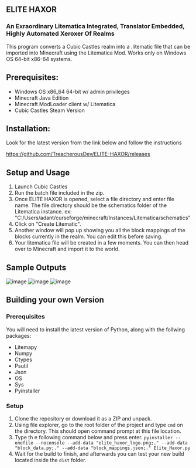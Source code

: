 ## ELITE HAXOR
### An Exraordinary Litematica Integrated, Translator Embedded, Highly Automated Xeroxer Of Realms
This program converts a Cubic Castles realm into a .litematic file that can be imported into Minecraft using the Litematica Mod. Works only on Windows OS 64-bit x86-64 systems.

## Prerequisites:
- Windows OS x86_64 64-bit w/ admin privileges
- Minecraft Java Edition
- Minecraft ModLoader client w/ Litematica
- Cubic Castles Steam Version

## Installation:
Look for the latest version from the link below and follow the instructions

https://github.com/TreacherousDev/ELITE-HAXOR/releases

## Setup and Usage
1. Launch Cubic Castles
2. Run the batch file included in the zip.
3. Once ELITE HAXOR is opened, select a file directory and enter file name. The file directory should be the schematics folder of the Litematica instance. ex: "C:/Users/adant/curseforge/minecraft/Instances/Litematica/schematics"
4. Click on "Create Litematic".
5. Another window will pop up showing you all the block mappings of the blocks currently in the realm. You can edit this before saving.
6. Your litematica file will be created in a few moments. You can then head over to Minecraft and import it to the world.

## Sample Outputs
![image](https://github.com/user-attachments/assets/6d05b286-5e61-4122-9b26-4cdfbb49f124)
![image](https://github.com/user-attachments/assets/4d0052ce-e6ba-4f33-9209-a37920c77fb3)
![image](https://github.com/user-attachments/assets/1c5f899f-8fc1-4f21-9a36-6281a0ebac53)

## Building your own Version
### Prerequisites
You will need to install the latest version of Python, along with the follwing packages:
- Litemapy
- Numpy
- Ctypes
- Psutil
- Json
- OS
- Sys
- Pyinstaller

### Setup
1. Clone the repository or download it as a ZIP and unpack.
2. Using file explorer, go to the root folder of the project and type `cmd` on the directory. This should open command prompt at this file location.
3. Type th e following command below and press enter. 
`pyinstaller --onefile --noconsole --add-data "elite_haxor_logo.png;." --add-data "block_data.py;." --add-data "block_mappings.json;." Elite_Haxor.py`
4. Wait for the build to finish, and afterwards you can test your new build located inside the `dist` folder.
